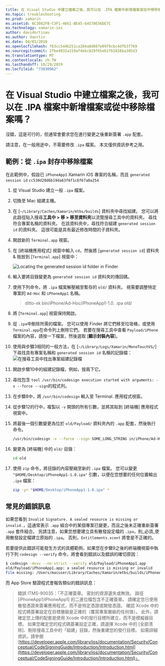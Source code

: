 ```yaml
---
title: 在 Visual Studio 中建立檔案之後，我可以在 .IPA 檔案中新增檔案或從中移除檔案嗎？
ms.topic: troubleshooting
ms.prod: xamarin
ms.assetid: 6C3082FB-C3F1-4661-BE45-64570E56DE7C
ms.technology: xamarin-ios
author: davidortinau
ms.author: daortin
ms.date: 04/03/2018
ms.openlocfilehash: f63cc544b251ca284a8d087e09f9cbc4dfb3f769
ms.sourcegitcommit: 2fbe4932a319af4ebc829f65eb1fb1816ba305d3
ms.translationtype: MT
ms.contentlocale: zh-TW
ms.lasthandoff: 10/29/2019
ms.locfileid: "73030962"
---
```

# <a name="can-i-add-files-to-or-remove-files-from-an-ipa-file-after-building-it-in-visual-studio"></a>在 Visual Studio 中建立檔案之後，我可以在 .IPA 檔案中新增檔案或從中移除檔案嗎？

沒錯，這是可行的，但通常會要求您在進行變更之後重新簽署 `.app` 配套。

請注意，在一般用途中，不需要修改 `.ipa` 檔案。 本文僅供資訊參考之用。

## <a name="example-removing-a-file-from-a-ipa-archive"></a>範例：從 `.ipa` 封存中移除檔案

在此範例中，假設已 `iPhoneApp1` Xamarin iOS 專案的名稱，而且 `generated session id` `cc530d20d6b19da63f6f1c6f67a0a254`

1. 從 Visual Studio 建立一般 `.ipa` 檔案。

2. 切換至 Mac 組建主機。

3. 在 [`~/Library/Caches/Xamarin/mtbs/builds`] 資料夾中尋找組建。 您可以將此路徑貼入搜尋**工具中 > 移 > 移至資料夾**以流覽搜尋工具中的資料夾。 尋找符合專案名稱的資料夾。 在該資料夾中，尋找符合組建 `generated session id` 的資料夾。 這很可能是具有最近修改時間的子資料夾。

4. 開啟新的 `Terminal.app` 視窗。

5. 在 [終端機應用程式] 視窗中輸入 `cd`，然後將 [`generated session id`] 資料夾 & 拖放到 [`Terminal.app`] 視窗中：

    ![](modify-ipa-images/session-id-folder.png "Locating the generated session id folder in Finder")

6. 輸入要將目錄變更為 `generated session id` 資料夾的傳回碼。

7. 使用下列命令，將 `.ipa` 檔案解壓縮至暫存的 `old/` 資料夾。 視需要調整特定專案的 `Ad-Hoc` 和 `iPhoneApp1` 名稱。

    > ditto-xk bin/iPhone/Ad-Hoc/iPhoneApp1-1.0. .ipa old/

8. 將 [`Terminal.app`] 視窗保持開啟。

9. 從 `.ipa`中刪除所需的檔案。 您可以使用 Finder 將它們移至垃圾桶，或使用 `Terminal.app`在命令列上刪除它們。 若要在搜尋工具中查看 `Payload/iPhone` 檔案的內容，請按一下檔案，然後選取 [**顯示封裝內容**]。

10. 使用與步驟3相同的一般方法，在 [`~/Library/Logs/Xamarin/MonoTouchVS/`] 下尋找具有專案名稱和 `generated session id` 名稱的記錄檔：![](modify-ipa-images/build-log.png "在搜尋工具中找出專案組建記錄檔")

11. 開啟步驟10中的組建記錄檔，例如，按兩下它。

12. 尋找包含 `tool /usr/bin/codesign execution started with arguments: -v --force --sign`的程式列。

13. 在步驟8中，將 `/usr/bin/codesign` 輸入至 Terminal. 應用程式視窗。

14. 從步驟12的行中，複製以 `-v` 開頭的所有引數，並將其貼到 [終端機] 應用程式視窗中。

15. 將最後一個引數變更為位於 `old/Payload/` 資料夾內的 `.app` 配套，然後執行命令。

    ```bash
    /usr/bin/codesign -v --force --sign SOME_LONG_STRING in/iPhone/Ad-Hoc/iPhoneApp1.app/ResourceRules.plist --entitlements obj/iPhone/Ad-Hoc/Entitlements.xcent old/Payload/iPhoneApp1.app
    ```

16. 變更為 [終端機] 中的 `old/` 目錄：

    ```bash
    cd old
    ```

17. 使用 `zip` 命令，將目錄的內容壓縮至新的 `.ipa` 檔案。 您可以變更 `"$HOME/Desktop/iPhoneApp1-1.0.ipa"` 引數，以便在您想要的任何位置輸出 `.ipa` 檔案：

    ```bash
    zip -yr "$HOME/Desktop/iPhoneApp1-1.0.ipa" *
    ```

## <a name="common-error-messages"></a>常見的錯誤訊息

如果您看到 `Invalid Signature. A sealed resource is missing or invalid.`，這通常表示 `.app` 組合中的某個專案已變更，而且之後未正確重新簽署 `.app` 套件組合。 另請注意，如果您想要建立具有散發設定檔的 `.ipa`，則_必須_使用散發設定檔建立原始的 `.ipa`。 否則，`Entitlements.xcent` 將會是不正確的。

若要提供此錯誤可能發生方式的具體範例，如果您在步驟9之後的終端機視窗中執行下列 `codesign --verify` 命令，將會看到錯誤以及錯誤的確切原因：

```bash
$ codesign -dvvv --no-strict --verify old/Payload/iPhoneApp1.app
old/Payload/iPhoneApp1.app: a sealed resource is missing or invalid
file missing: /Users/macuser/Library/Caches/Xamarin/mtbs/builds/iPhoneApp1/cc530d20d6b19da63f6f1c6f67a0a254/old/Payload/iPhoneApp1.app/MyFile.png
```

而 App Store 驗證程式會報告類似的錯誤訊息：

> 錯誤 ITMS-90035：「不正確簽章。 密封的資源遺失或無效。 路徑 [iPhoneApp1/iPhoneApp1] 的二進位檔包含不正確簽章。 請確定您已使用散發憑證來簽署應用程式，而不是特定憑證或開發憑證。 確認 Xcode 中的程式碼簽署設定在目標層級是正確的（覆寫專案層級的任何值）。 此外，請確定您上傳的配套是使用 Xcode 中的發行目標所建立，而不是模擬器目標。 如果您確定您的程式碼簽署設定正確，請選擇 Xcode 中的 [全部清除]、刪除搜尋工具中的「組建」目錄，然後重建您的發行目標。 如需詳細資訊，請參閱[https://developer.apple.com/library/ios/documentation/Security/Conceptual/CodeSigningGuide/Introduction/Introduction.html](https://developer.apple.com/library/ios/documentation/Security/Conceptual/CodeSigningGuide/Introduction/Introduction.html)」
